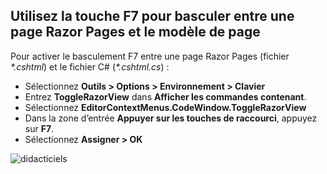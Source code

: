 <a name="f7"></a>
## <a name="use-f7-to-toggle-between-a-razor-page-and-the-pagemodel"></a>Utilisez la touche F7 pour basculer entre une page Razor Pages et le modèle de page

Pour activer le basculement F7 entre une page Razor Pages (fichier *\*.cshtml*) et le fichier C# (*\*.cshtml.cs*) :

* Sélectionnez **Outils > Options > Environnement > Clavier**
* Entrez **ToggleRazorView** dans **Afficher les commandes contenant**.
* Sélectionnez **EditorContextMenus.CodeWindow.ToggleRazorView**
* Dans la zone d’entrée **Appuyer sur les touches de raccourci**, appuyez sur **F7**.
* Sélectionnez **Assigner > OK**

![didacticiels ](~/tutorials/razor-pages/razor-pages-start/_static/F7.png)
<!-- 
![preceding instructions](~/includes/RP/_static/F7.png)

![_static/F7.pngs](_static/F7.png)
-->
